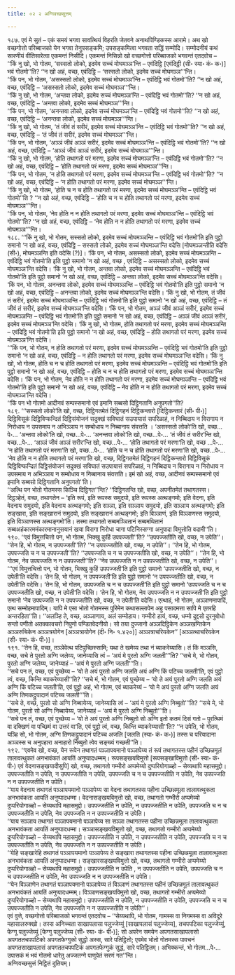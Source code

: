 ```yaml
---
title: ०२ २ अग्गिवच्छसुत्तम्

---
```


१८७. एवं मे सुतं – एकं समयं भगवा सावत्थियं विहरति जेतवने अनाथपिण्डिकस्स आरामे। अथ खो वच्छगोत्तो परिब्बाजको येन भगवा तेनुपसङ्कमि; उपसङ्कमित्वा भगवता सद्धिं सम्मोदि। सम्मोदनीयं कथं सारणीयं वीतिसारेत्वा एकमन्तं निसीदि। एकमन्तं निसिन्नो खो वच्छगोत्तो परिब्बाजको भगवन्तं एतदवोच –  
‘‘किं नु खो, भो गोतम, ‘सस्सतो लोको, इदमेव सच्चं मोघमञ्ञ’न्ति – एवंदिट्ठि [एवंदिट्ठी (सी॰ स्या॰ कं॰ क॰)] भवं गोतमो’’ति? ‘‘न खो अहं, वच्छ, एवंदिट्ठि – ‘सस्सतो लोको, इदमेव सच्चं मोघमञ्ञ’’’न्ति।  
‘‘किं पन, भो गोतम, ‘असस्सतो लोको, इदमेव सच्चं मोघमञ्ञ’न्ति – एवंदिट्ठि भवं गोतमो’’ति? ‘‘न खो अहं, वच्छ, एवंदिट्ठि – ‘असस्सतो लोको, इदमेव सच्चं मोघमञ्ञ’’’न्ति।  
‘‘किं नु खो, भो गोतम, ‘अन्तवा लोको, इदमेव सच्चं मोघमञ्ञ’न्ति – एवंदिट्ठि भवं गोतमो’’ति? ‘‘न खो अहं, वच्छ, एवंदिट्ठि – ‘अन्तवा लोको, इदमेव सच्चं मोघमञ्ञ’’’न्ति।  
‘‘किं पन, भो गोतम, ‘अनन्तवा लोको, इदमेव सच्चं मोघमञ्ञ’न्ति – एवंदिट्ठि भवं गोतमो’’ति? ‘‘न खो अहं, वच्छ, एवंदिट्ठि – ‘अनन्तवा लोको, इदमेव सच्चं मोघमञ्ञ’’’न्ति।  
‘‘किं नु खो, भो गोतम, ‘तं जीवं तं सरीरं, इदमेव सच्चं मोघमञ्ञ’न्ति – एवंदिट्ठि भवं गोतमो’’ति? ‘‘न खो अहं, वच्छ, एवंदिट्ठि – ‘तं जीवं तं सरीरं, इदमेव सच्चं मोघमञ्ञ’’’न्ति।  
‘‘किं पन, भो गोतम, ‘अञ्ञं जीवं अञ्ञं सरीरं, इदमेव सच्चं मोघमञ्ञ’न्ति – एवंदिट्ठि भवं गोतमो’’ति? ‘‘न खो अहं, वच्छ, एवंदिट्ठि – ‘अञ्ञं जीवं अञ्ञं सरीरं, इदमेव सच्चं मोघमञ्ञ’’’न्ति।  
‘‘किं नु खो, भो गोतम, ‘होति तथागतो परं मरणा, इदमेव सच्चं मोघमञ्ञ’न्ति – एवंदिट्ठि भवं गोतमो’’ति? ‘‘न खो अहं, वच्छ, एवंदिट्ठि – ‘होति तथागतो परं मरणा, इदमेव सच्चं मोघमञ्ञ’’’न्ति।  
‘‘किं पन, भो गोतम, ‘न होति तथागतो परं मरणा, इदमेव सच्चं मोघमञ्ञ’न्ति – एवंदिट्ठि भवं गोतमो’’ति? ‘‘न खो अहं, वच्छ, एवंदिट्ठि – ‘न होति तथागतो परं मरणा, इदमेव सच्चं मोघमञ्ञ’’’न्ति।  
‘‘किं नु खो, भो गोतम, ‘होति च न च होति तथागतो परं मरणा, इदमेव सच्चं मोघमञ्ञ’न्ति – एवंदिट्ठि भवं गोतमो’’ति ? ‘‘न खो अहं, वच्छ, एवंदिट्ठि – ‘होति च न च होति तथागतो परं मरणा, इदमेव सच्चं मोघमञ्ञ’’’न्ति।  
‘‘किं पन, भो गोतम, ‘नेव होति न न होति तथागतो परं मरणा, इदमेव सच्चं मोघमञ्ञ’न्ति – एवंदिट्ठि भवं गोतमो’’ति? ‘‘न खो अहं, वच्छ, एवंदिट्ठि – ‘नेव होति न न होति तथागतो परं मरणा, इदमेव सच्चं मोघमञ्ञ’’’न्ति।  
१८८. ‘‘‘किं नु खो, भो गोतम, सस्सतो लोको, इदमेव सच्चं मोघमञ्ञन्ति – एवंदिट्ठि भवं गोतमो’ति इति पुट्ठो समानो ‘न खो अहं, वच्छ, एवंदिट्ठि – सस्सतो लोको, इदमेव सच्चं मोघमञ्ञ’न्ति वदेसि [मोघमञ्ञन्तीति वदेसि (सी॰), मोघमञ्ञन्ति इति वदेसि (?)]। ‘किं पन, भो गोतम, असस्सतो लोको, इदमेव सच्चं मोघमञ्ञन्ति – एवंदिट्ठि भवं गोतमो’ति इति पुट्ठो समानो ‘न खो अहं, वच्छ , एवंदिट्ठि – असस्सतो लोको, इदमेव सच्चं मोघमञ्ञ’न्ति वदेसि। ‘किं नु खो, भो गोतम, अन्तवा लोको, इदमेव सच्चं मोघमञ्ञन्ति – एवंदिट्ठि भवं गोतमो’ति इति पुट्ठो समानो ‘न खो अहं, वच्छ, एवंदिट्ठि – अन्तवा लोको, इदमेव सच्चं मोघमञ्ञ’न्ति वदेसि। ‘किं पन, भो गोतम, अनन्तवा लोको, इदमेव सच्चं मोघमञ्ञन्ति – एवंदिट्ठि भवं गोतमो’ति इति पुट्ठो समानो ‘न खो अहं, वच्छ, एवंदिट्ठि – अनन्तवा लोको, इदमेव सच्चं मोघमञ्ञ’न्ति वदेसि। ‘किं नु खो, भो गोतम, तं जीवं तं सरीरं, इदमेव सच्चं मोघमञ्ञन्ति – एवंदिट्ठि भवं गोतमो’ति इति पुट्ठो समानो ‘न खो अहं, वच्छ, एवंदिट्ठि – तं जीवं तं सरीरं, इदमेव सच्चं मोघमञ्ञ’न्ति वदेसि। ‘किं पन, भो गोतम, अञ्ञं जीवं अञ्ञं सरीरं, इदमेव सच्चं मोघमञ्ञन्ति – एवंदिट्ठि भवं गोतमो’ति इति पुट्ठो समानो ‘न खो अहं, वच्छ, एवंदिट्ठि – अञ्ञं जीवं अञ्ञं सरीरं, इदमेव सच्चं मोघमञ्ञ’न्ति वदेसि। ‘किं नु खो, भो गोतम, होति तथागतो परं मरणा, इदमेव सच्चं मोघमञ्ञन्ति – एवंदिट्ठि भवं गोतमो’ति इति पुट्ठो समानो ‘न खो अहं, वच्छ, एवंदिट्ठि – होति तथागतो परं मरणा, इदमेव सच्चं मोघमञ्ञ’न्ति वदेसि।  
‘‘‘किं पन, भो गोतम, न होति तथागतो परं मरणा, इदमेव सच्चं मोघमञ्ञन्ति – एवंदिट्ठि भवं गोतमो’ति इति पुट्ठो समानो ‘न खो अहं, वच्छ, एवंदिट्ठि – न होति तथागतो परं मरणा, इदमेव सच्चं मोघमञ्ञ’न्ति वदेसि। ‘किं नु खो, भो गोतम, होति च न च होति तथागतो परं मरणा, इदमेव सच्चं मोघमञ्ञन्ति – एवंदिट्ठि भवं गोतमो’ति इति पुट्ठो समानो ‘न खो अहं, वच्छ, एवंदिट्ठि – होति च न च होति तथागतो परं मरणा, इदमेव सच्चं मोघमञ्ञ’न्ति वदेसि। ‘किं पन, भो गोतम, नेव होति न न होति तथागतो परं मरणा, इदमेव सच्चं मोघमञ्ञन्ति – एवंदिट्ठि भवं गोतमो’ति इति पुट्ठो समानो ‘न खो अहं, वच्छ, एवंदिट्ठि – नेव होति न न होति तथागतो परं मरणा, इदमेव सच्चं मोघमञ्ञ’न्ति वदेसि।  
‘‘किं पन भो गोतमो आदीनवं सम्पस्समानो एवं इमानि सब्बसो दिट्ठिगतानि अनुपगतो’’ति?  
१८९. ‘‘‘सस्सतो लोको’ति खो, वच्छ, दिट्ठिगतमेतं दिट्ठिगहनं दिट्ठिकन्तारो [दिट्ठिकन्तारं (सी॰ पी॰)] दिट्ठिविसूकं दिट्ठिविप्फन्दितं दिट्ठिसंयोजनं सदुक्खं सविघातं सउपायासं सपरिळाहं, न निब्बिदाय न विरागाय न निरोधाय न उपसमाय न अभिञ्ञाय न सम्बोधाय न निब्बानाय संवत्तति । ‘असस्सतो लोको’ति खो, वच्छ…पे॰… ‘अन्तवा लोको’ति खो, वच्छ…पे॰… ‘अनन्तवा लोको’ति खो, वच्छ…पे॰… ‘तं जीवं तं सरीर’न्ति खो, वच्छ…पे॰… ‘अञ्ञं जीवं अञ्ञं सरीर’न्ति खो, वच्छ…पे॰… ‘होति तथागतो परं मरणा’ति खो, वच्छ …पे॰… ‘न होति तथागतो परं मरणा’ति खो, वच्छ…पे॰… ‘होति च न च होति तथागतो परं मरणा’ति खो, वच्छ…पे॰… ‘नेव होति न न होति तथागतो परं मरणा’ति खो, वच्छ, दिट्ठिगतमेतं दिट्ठिगहनं दिट्ठिकन्तारो दिट्ठिविसूकं दिट्ठिविप्फन्दितं दिट्ठिसंयोजनं सदुक्खं सविघातं सउपायासं सपरिळाहं, न निब्बिदाय न विरागाय न निरोधाय न उपसमाय न अभिञ्ञाय न सम्बोधाय न निब्बानाय संवत्तति। इमं खो अहं, वच्छ, आदीनवं सम्पस्समानो एवं इमानि सब्बसो दिट्ठिगतानि अनुपगतो’’ति।  
‘‘अत्थि पन भोतो गोतमस्स किञ्चि दिट्ठिगत’’न्ति? ‘‘दिट्ठिगतन्ति खो, वच्छ, अपनीतमेतं तथागतस्स। दिट्ठञ्हेतं, वच्छ, तथागतेन – ‘इति रूपं, इति रूपस्स समुदयो, इति रूपस्स अत्थङ्गमो; इति वेदना, इति वेदनाय समुदयो, इति वेदनाय अत्थङ्गमो; इति सञ्ञा, इति सञ्ञाय समुदयो, इति सञ्ञाय अत्थङ्गमो; इति सङ्खारा, इति सङ्खारानं समुदयो, इति सङ्खारानं अत्थङ्गमो; इति विञ्ञाणं, इति विञ्ञाणस्स समुदयो, इति विञ्ञाणस्स अत्थङ्गमो’ति। तस्मा तथागतो सब्बमञ्ञितानं सब्बमथितानं सब्बअहंकारममंकारमानानुसयानं खया विरागा निरोधा चागा पटिनिस्सग्गा अनुपादा विमुत्तोति वदामी’’ति।  
१९०. ‘‘एवं विमुत्तचित्तो पन, भो गोतम, भिक्खु कुहिं उपपज्जती’’ति? ‘‘उपपज्जतीति खो, वच्छ, न उपेति’’। ‘‘तेन हि, भो गोतम, न उपपज्जती’’ति? ‘‘न उपपज्जतीति खो, वच्छ, न उपेति’’। ‘‘तेन हि, भो गोतम, उपपज्जति च न च उपपज्जती’’ति? ‘‘उपपज्जति च न च उपपज्जतीति खो, वच्छ, न उपेति’’। ‘‘तेन हि, भो गोतम, नेव उपपज्जति न न उपपज्जती’’ति? ‘‘नेव उपपज्जति न न उपपज्जतीति खो, वच्छ, न उपेति’’।  
‘‘‘एवं विमुत्तचित्तो पन, भो गोतम, भिक्खु कुहिं उपपज्जती’ति इति पुट्ठो समानो ‘उपपज्जतीति खो, वच्छ, न उपेती’ति वदेसि। ‘तेन हि, भो गोतम, न उपपज्जती’ति इति पुट्ठो समानो ‘न उपपज्जतीति खो, वच्छ, न उपेती’ति वदेसि। ‘तेन हि, भो गोतम, उपपज्जति च न च उपपज्जती’ति इति पुट्ठो समानो ‘उपपज्जति च न च उपपज्जतीति खो, वच्छ, न उपेती’ति वदेसि। ‘तेन हि, भो गोतम, नेव उपपज्जति न न उपपज्जती’ति इति पुट्ठो समानो ‘नेव उपपज्जति न न उपपज्जतीति खो, वच्छ, न उपेती’ति वदेसि। एत्थाहं, भो गोतम, अञ्ञाणमापादिं, एत्थ सम्मोहमापादिम्। यापि मे एसा भोतो गोतमस्स पुरिमेन कथासल्लापेन अहु पसादमत्ता सापि मे एतरहि अन्तरहिता’’ति। ‘‘अलञ्हि ते, वच्छ, अञ्ञाणाय, अलं सम्मोहाय। गम्भीरो हायं, वच्छ, धम्मो दुद्दसो दुरनुबोधो सन्तो पणीतो अतक्कावचरो निपुणो पण्डितवेदनीयो। सो तया दुज्जानो अञ्ञदिट्ठिकेन अञ्ञखन्तिकेन अञ्ञरुचिकेन अञ्ञत्रयोगेन [अञ्ञत्रायोगेन (दी॰ नि॰ १.४२०)] अञ्ञत्राचरियकेन’’ [अञ्ञत्थाचरियकेन (सी॰ स्या॰ कं॰ पी॰)]।  
१९१. ‘‘तेन हि, वच्छ, तञ्ञेवेत्थ पटिपुच्छिस्सामि; यथा ते खमेय्य तथा नं ब्याकरेय्यासि। तं किं मञ्ञसि, वच्छ, सचे ते पुरतो अग्गि जलेय्य, जानेय्यासि त्वं – ‘अयं मे पुरतो अग्गि जलती’’’ति? ‘‘सचे मे, भो गोतम, पुरतो अग्गि जलेय्य, जानेय्याहं – ‘अयं मे पुरतो अग्गि जलती’’’ति।  
‘‘सचे पन तं, वच्छ, एवं पुच्छेय्य – ‘यो ते अयं पुरतो अग्गि जलति अयं अग्गि किं पटिच्च जलती’ति, एवं पुट्ठो त्वं, वच्छ, किन्ति ब्याकरेय्यासी’’ति? ‘‘सचे मं, भो गोतम, एवं पुच्छेय्य – ‘यो ते अयं पुरतो अग्गि जलति अयं अग्गि किं पटिच्च जलती’ति, एवं पुट्ठो अहं, भो गोतम, एवं ब्याकरेय्यं – ‘यो मे अयं पुरतो अग्गि जलति अयं अग्गि तिणकट्ठुपादानं पटिच्च जलती’’’ति।  
‘‘सचे ते, वच्छ, पुरतो सो अग्गि निब्बायेय्य, जानेय्यासि त्वं – ‘अयं मे पुरतो अग्गि निब्बुतो’’’ति? ‘‘सचे मे, भो गोतम, पुरतो सो अग्गि निब्बायेय्य, जानेय्याहं – ‘अयं मे पुरतो अग्गि निब्बुतो’’’ति।  
‘‘सचे पन तं, वच्छ, एवं पुच्छेय्य – ‘यो ते अयं पुरतो अग्गि निब्बुतो सो अग्गि इतो कतमं दिसं गतो – पुरत्थिमं वा दक्खिणं वा पच्छिमं वा उत्तरं वा’ति, एवं पुट्ठो त्वं, वच्छ, किन्ति ब्याकरेय्यासी’’ति? ‘‘न उपेति, भो गोतम, यञ्हि सो, भो गोतम, अग्गि तिणकट्ठुपादानं पटिच्च अजलि [जलति (स्या॰ कं॰ क॰)] तस्स च परियादाना अञ्ञस्स च अनुपहारा अनाहारो निब्बुतो त्वेव सङ्ख्यं गच्छती’’ति।  
१९२. ‘‘एवमेव खो, वच्छ, येन रूपेन तथागतं पञ्ञापयमानो पञ्ञापेय्य तं रूपं तथागतस्स पहीनं उच्छिन्नमूलं तालावत्थुकतं अनभावंकतं आयतिं अनुप्पादधम्मम्। रूपसङ्खयविमुत्तो [रूपसङ्खाविमुत्तो (सी॰ स्या॰ कं॰ पी॰) एवं वेदनासङ्खयादीसुपि] खो, वच्छ, तथागतो गम्भीरो अप्पमेय्यो दुप्परियोगाळ्हो – सेय्यथापि महासमुद्दो। उपपज्जतीति न उपेति, न उपपज्जतीति न उपेति, उपपज्जति च न च उपपज्जतीति न उपेति, नेव उपपज्जति न न उपपज्जतीति न उपेति।  
‘‘याय वेदनाय तथागतं पञ्ञापयमानो पञ्ञापेय्य सा वेदना तथागतस्स पहीना उच्छिन्नमूला तालावत्थुकता अनभावंकता आयतिं अनुप्पादधम्मा। वेदनासङ्खयविमुत्तो खो, वच्छ, तथागतो गम्भीरो अप्पमेय्यो दुप्परियोगाळ्हो – सेय्यथापि महासमुद्दो। उपपज्जतीति न उपेति, न उपपज्जतीति न उपेति, उपपज्जति च न च उपपज्जतीति न उपेति, नेव उपपज्जति न न उपपज्जतीति न उपेति।  
‘‘याय सञ्ञाय तथागतं पञ्ञापयमानो पञ्ञापेय्य सा सञ्ञा तथागतस्स पहीना उच्छिन्नमूला तालावत्थुकता अनभावंकता आयतिं अनुप्पादधम्मा। सञ्ञासङ्खयविमुत्तो खो, वच्छ, तथागतो गम्भीरो अप्पमेय्यो दुप्परियोगाळ्हो – सेय्यथापि महासमुद्दो। उपपज्जतीति न उपेति, न उपपज्जतीति न उपेति, उपपज्जति च न च उपपज्जतीति न उपेति, नेव उपपज्जति न न उपपज्जतीति न उपेति।  
‘‘येहि सङ्खारेहि तथागतं पञ्ञापयमानो पञ्ञापेय्य ते सङ्खारा तथागतस्स पहीना उच्छिन्नमूला तालावत्थुकता अनभावंकता आयतिं अनुप्पादधम्मा। सङ्खारसङ्खयविमुत्तो खो, वच्छ, तथागतो गम्भीरो अप्पमेय्यो दुप्परियोगाळ्हो – सेय्यथापि महासमुद्दो। उपपज्जतीति न उपेति , न उपपज्जतीति न उपेति, उपपज्जति च न च उपपज्जतीति न उपेति, नेव उपपज्जति न न उपपज्जतीति न उपेति।  
‘‘येन विञ्ञाणेन तथागतं पञ्ञापयमानो पञ्ञापेय्य तं विञ्ञाणं तथागतस्स पहीनं उच्छिन्नमूलं तालावत्थुकतं अनभावंकतं आयतिं अनुप्पादधम्मम्। विञ्ञाणसङ्खयविमुत्तो खो, वच्छ, तथागतो गम्भीरो अप्पमेय्यो दुप्परियोगाळ्हो – सेय्यथापि महासमुद्दो। उपपज्जतीति न उपेति, न उपपज्जतीति न उपेति, उपपज्जति च न च उपपज्जतीति न उपेति, नेव उपपज्जति न न उपपज्जतीति न उपेति’’।  
एवं वुत्ते, वच्छगोत्तो परिब्बाजको भगवन्तं एतदवोच – ‘‘सेय्यथापि, भो गोतम, गामस्स वा निगमस्स वा अविदूरे महासालरुक्खो। तस्स अनिच्चता साखापलासा पलुज्जेय्युं [साखापलासं पलुज्जेय्य], तचपपटिका पलुज्जेय्युं, फेग्गू पलुज्जेय्युं [फेग्गु पलुज्जेय्य (सी॰ स्या॰ कं॰ पी॰)]; सो अपरेन समयेन अपगतसाखापलासो अपगततचपपटिको अपगतफेग्गुको सुद्धो अस्स, सारे पतिट्ठितो; एवमेव भोतो गोतमस्स पावचनं अपगतसाखापलासं अपगततचपपटिकं अपगतफेग्गुकं सुद्धं, सारे पतिट्ठितम्। अभिक्कन्तं, भो गोतम…पे॰… उपासकं मं भवं गोतमो धारेतु अज्जतग्गे पाणुपेतं सरणं गत’’न्ति।  
अग्गिवच्छसुत्तं निट्ठितं दुतियम्।  

